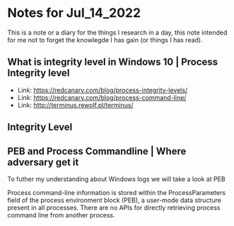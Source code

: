 # Notes for Jul_14_2022

This is a note or a diary for the things I research in a day, this note intended for me not to forget the knowlegde I has gain (or things I has read).

## What is integrity level in Windows 10 | Process Integrity level 

- Link: <https://redcanary.com/blog/process-integrity-levels/>
- Link: <https://redcanary.com/blog/process-command-line/>
- Link: <http://terminus.rewolf.pl/terminus/>

## Integrity Level


## PEB and Process Commandline | Where adversary get it 

To futher my understanding about Windows logs we will take a look at PEB

Process command-line information is stored within the ProcessParameters field of the process environment block (PEB), a user-mode data structure present in all processes. There are no APIs for directly retrieving process command line from another process. 

